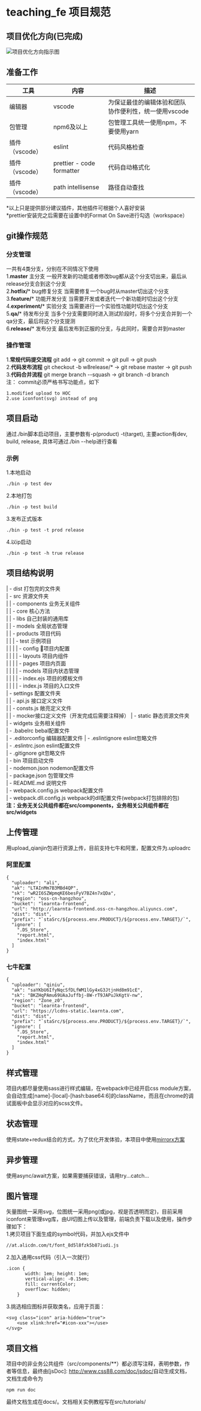 teaching_fe 项目规范
==============

## 项目优化方向(已完成)
![项目优化方向指示图](https://lcdns-static.learnta.com/%E6%A1%86%E6%9E%B6%E4%BC%98%E5%8C%96%E6%96%B9%E5%90%91.png)

## 准备工作

工具|内容|描述
-|-|-
编辑器|vscode|为保证最佳的编辑体验和团队协作便利性，统一使用vscode
包管理|npm6及以上|包管理工具统一使用npm，不要使用yarn
插件（vscode）|eslint|代码风格检查
插件（vscode）|prettier - code formatter|代码自动格式化
插件（vscode）|path intellisense|路径自动查找
*以上只是提供部分建议插件，其他插件可根据个人喜好安装  
*prettier安装完之后需要在设置中的Format On Save进行勾选（workspace）

## git操作规范

### 分支管理
一共有4类分支，分别在不同情况下使用  
1.**master** 主分支 一般开发新的功能或者修改bug都从这个分支切出来，最后从release分支合到这个分支  
2.**hotfix/*** bug修复分支 当需要修复一个bug时从master切出这个分支  
3.**feature/*** 功能开发分支 当需要开发或者迭代一个新功能时切出这个分支  
4.**experiment/*** 实验分支 当需要进行一个实验性功能时切出这个分支  
5.**qa/*** 待发布分支 当多个分支需要同时进入测试阶段时，将多个分支合并到一个qa分支，最后将这个分支提测  
6.**release/*** 发布分支 最后发布到正服的分支，与此同时，需要合并到master  

### 操作管理
1.**常规代码提交流程** git add -> git commit -> git pull -> git push  
2.**代码发布流程** git checkout -b w8release/* -> git rebase master -> git push  
3.**代码合并流程** git merge branch --squash  -> git branch -d branch  
注： commit必须严格书写功能点，如下
```$xslt
1.modified upload to HOC
2.use iconfont(svg) instead of png
```

## 项目启动
通过./bin脚本启动项目，主要参数有-p(product) -t(target), 主要action有dev, build, release, 具体可通过./bin --help进行查看  

### 示例
1.本地启动
```
./bin -p test dev
```
2.本地打包
```
./bin -p test build
```
3.发布正式版本
```
./bin -p test -t prod release
```
4.以ip启动
```
./bin -p test -h true release
```

## 项目结构说明
| - dist  打包完的文件夹  
| - src 资源文件夹  
|   | - components 业务无关组件  
|   | - core 核心方法  
|   | - libs 自己封装的通用库  
|   | - models 全局状态管理  
|   | - products 项目代码  
|   |   | - test 示例项目  
|   |   |   | - config 项目内配置  
|   |   |   | - layouts 项目内组件  
|   |   |   | - pages 项目内页面  
|   |   |   | - models 项目内状态管理  
|   |   |   | - index.ejs  项目的模板文件  
|   |   |   | - index.js  项目的入口文件  
| - settings 配置文件夹  
|   | - api.js 接口定义文件  
|   | - consts.js 敞亮定义文件  
|   | - mocker接口定义文件（开发完成后需要注释掉） 
| - static 静态资源文件夹  
| - widgets 业务相关组件  
| - .babelrc bebal配置文件  
| - .editorconfig 编辑器配置文件
| - .eslintignore eslint忽略文件  
| - .eslintrc.json eslint配置文件  
| - .gitignore git忽略文件  
| - bin 项目启动文件  
| - nodemon.json nodemon配置文件  
| - package.json 包管理文件  
| - README.md 说明文件  
| - webpack.config.js webpack配置文件  
| - webpack.dll.config.js webpack的dll配置文件(webpack打包排除的包)  
**注：业务无关公共组件都在src/components，业务相关公共组件都在src/widgets**

## 上传管理
用upload_qianjin包进行资源上传，目前支持七牛和阿里，配置文件为.uploadrc
### 阿里配置
```
{
  "uploader": "ali",
  "ak": "LTAInMm7B3MBd4QP",
  "sk": "wR2I6SZWpmqKE6besFyV7BZ4n7xQDa",
  "region": "oss-cn-hangzhou",
  "bucket": "learnta-frontend",
  "url": "http://learnta-frontend.oss-cn-hangzhou.aliyuncs.com",
  "dist": "dist",
  "prefix": "`staSrc/${process.env.PRODUCT}/${process.env.TARGET}/`",
  "ignore": [
    ".DS_Store",
    "report.html",
    "index.html"
  ]
}
```
### 七牛配置
```
{
  "uploader": "qiniu",
  "ak": "saYKbU6IfyNqcSfDLfWM1lGy4xG3JtjnHd8m91cE",
  "sk": "BKZHqPAmu69UAaJuffbj-8W-rT9JAPuJkKgtV-nw",
  "region": "Zone_z0",
  "bucket": "learnta-frontend",
  "url": "https://lcdns-static.learnta.com",
  "dist": "dist",
  "prefix": "`staSrc/${process.env.PRODUCT}/${process.env.TARGET}/`",
  "ignore": [
    ".DS_Store",
    "report.html",
    "index.html"
  ]
}

```

## 样式管理
项目内都尽量使用sass进行样式编辑，在webpack中已经开启css module方案，会自动生成\[name\]-\[local\]-\[hash:base64:6\]的className，而且在chrome的调试面板中会显示对应的scss文件。

## 状态管理
使用state+redux结合的方式，为了优化开发体验，本项目中使用[mirrorx方案](https://github.com/mirrorjs/mirror)

## 异步管理
使用async/await方案，如果需要捕获错误，请用try...catch...

## 图片管理
矢量图统一采用svg，位图统一采用png(或jpg，视是否透明而定)，目前采用iconfont来管理svg库，由UI切图上传以及管理，前端负责下载以及使用，操作步骤如下：  
1.拷贝项目下面生成的symbol代码，并加入ejs文件中  
```$xslt
//at.alicdn.com/t/font_8d5l8fzk5b87iudi.js
```
2.加入通用css代码（引入一次就行）
```$xslt
.icon {
       width: 1em; height: 1em;
       vertical-align: -0.15em;
       fill: currentColor;
       overflow: hidden;
    }
```
3.挑选相应图标并获取类名，应用于页面：
```$xslt
<svg class="icon" aria-hidden="true">
    <use xlink:href="#icon-xxx"></use>
</svg>
```

## 项目文档
项目中的非业务公共组件（src/components/**）都必须写注释，表明参数，作者等信息，最终由[jsDoc]: <http://www.css88.com/doc/jsdoc/>自动生成文档，文档生成命令为
```
npm run doc
```
最终文档生成在docs/。文档相关实例教程写在src/tutorials/
